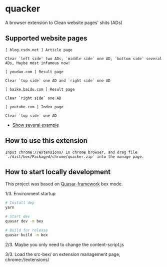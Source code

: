 # quacker

A browser extension to Clean website pages' shits (ADs)

## Supported website pages 

```
[ blog.csdn.net ] Article page

Clear `left side` two ADs, `middle side` one AD, `bottom side` several ADs, Maybe most infamous now!
```

```
[ youdao.com ] Result page

Clear `top side` one AD and `right side` one AD
```

``` 
[ baike.baidu.com ] Result page

Clear `right side` one AD
```

``` 
[ youtube.com ] Index page

Clear `top side` one AD
```

* <a href="https://www.cnblogs.com/farwish/p/12148808.html" target="_blank">Show several example</a>

## How to use this extension

```
Input chrome://extensions/ in chrome browser, and drag file `./dist/bex/Packaged/chrome/quacker.zip` into the manage page.
```

## How to start locally development

This project was based on [Quasar-framework](https://quasar.dev/) bex mode.

1/3. Environment startup
```bash
# Install dep
yarn

# Start dev
quasar dev -m bex

# Build for release
quasar build -m bex
```

2/3. Maybe you only need to change the content-script.js

3/3. Load the src-bex/ on extension management page, chrome://extensions/
